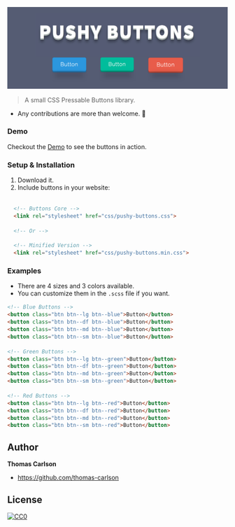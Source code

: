 ![Pushy Buttons](readme-bg.png)
> A small CSS Pressable Buttons library.

- Any contributions are more than welcome. 🤗

### Demo

Checkout the [Demo](https://thomas-carlson.github.io/pushy-buttons/) to see the buttons in action.

### Setup & Installation
1. Download it.
2. Include buttons in your website:

```html

  <!-- Buttons Core -->
  <link rel="stylesheet" href="css/pushy-buttons.css">

  <!-- Or -->

  <!-- Minified Version -->
  <link rel="stylesheet" href="css/pushy-buttons.min.css">
```
### Examples
- There are 4 sizes and 3 colors available.
- You can customize them in the `.scss` file if you want.

```html
<!-- Blue Buttons -->
<button class="btn btn--lg btn--blue">Button</button>
<button class="btn btn--df btn--blue">Button</button>
<button class="btn btn--md btn--blue">Button</button>
<button class="btn btn--sm btn--blue">Button</button>

<!-- Green Buttons -->
<button class="btn btn--lg btn--green">Button</button>
<button class="btn btn--df btn--green">Button</button>
<button class="btn btn--md btn--green">Button</button>
<button class="btn btn--sm btn--green">Button</button>

<!-- Red Buttons -->
<button class="btn btn--lg btn--red">Button</button>
<button class="btn btn--df btn--red">Button</button>
<button class="btn btn--md btn--red">Button</button>
<button class="btn btn--sm btn--red">Button</button>
```
## Author

**Thomas Carlson**

* https://github.com/thomas-carlson

## License

[![CC0](https://licensebuttons.net/p/zero/1.0/88x31.png)](https://creativecommons.org/publicdomain/zero/1.0/)

